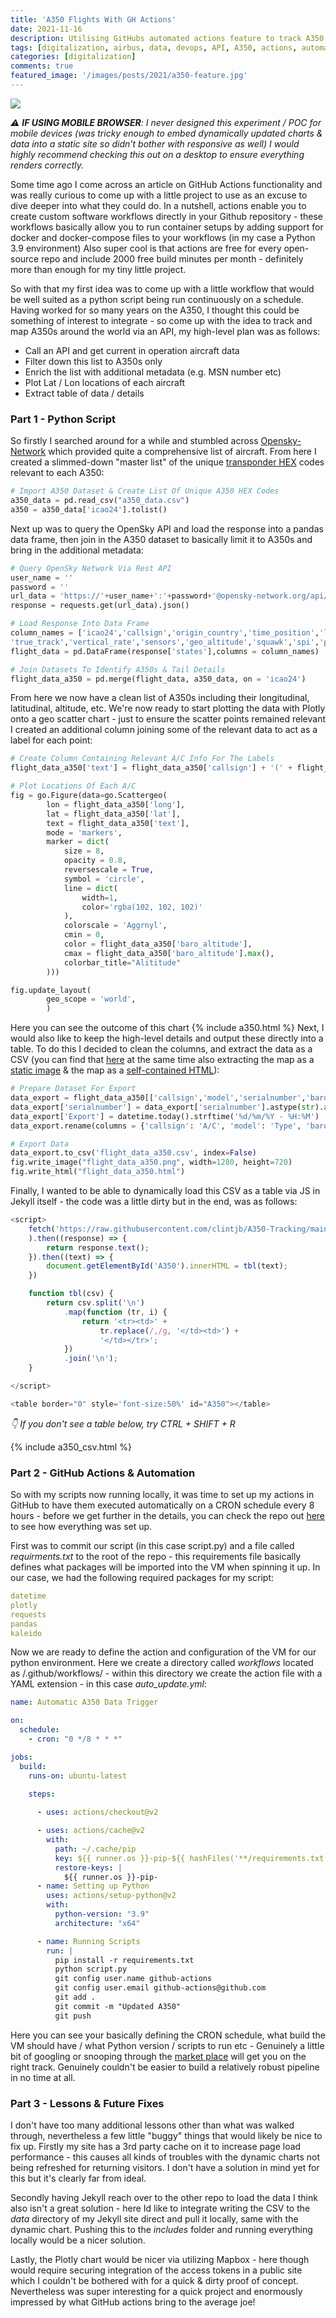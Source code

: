 ```yaml
---
title: 'A350 Flights With GH Actions'
date: 2021-11-16
description: Utilising GitHubs automated actions feature to track A350 flight locations
tags: [digitalization, airbus, data, devops, API, A350, actions, automation, github, opensky, cicd]
categories: [digitalization]
comments: true
featured_image: '/images/posts/2021/a350-feature.jpg'
---
```


![](/images/posts/2021/a350.jpg)

_⚠️ **IF USING MOBILE BROWSER**: I never designed this experiment / POC for mobile devices (was tricky enough to embed dynamically updated charts & data into a static site so didn't bother with responsive as well) I would highly recommend checking this out on a desktop to ensure everything renders correctly._


Some time ago I come across an article on GitHub Actions functionality and was really curious to come up with a little project to use as an excuse to dive deeper into what they could do. 
In a nutshell, actions enable you to create custom software workflows directly in your Github repository - these workflows basically allow you to run container setups by adding support for docker and docker-compose files to your workflows (in my case a Python 3.9 environment)
Also super cool is that actions are free for every open-source repo and include 2000 free build minutes per month - definitely more than enough for my tiny little project.

So with that my first idea was to come up with a little workflow that would be well suited as a python script being run continuously on a schedule. Having worked for so many years on the A350, I thought this could be something of interest to integrate - so come up with the idea to track and map A350s around the world via an API, my high-level plan was as follows:

* Call an API and get current in operation aircraft data
* Filter down this list to A350s only
* Enrich the list with additional metadata (e.g. MSN number etc)
* Plot Lat / Lon locations of each aircraft
* Extract table of data / details

### Part 1 - Python Script

So firstly I searched around for a while and stumbled across [Opensky-Network](https://opensky-network.org/datasets/metadata/) which provided quite a comprehensive list of aircraft. From here I created a slimmed-down "master list" of the unique [transponder HEX](https://en.wikipedia.org/wiki/Aviation_transponder_interrogation_modes) codes relevant to each A350:

```python
# Import A350 Dataset & Create List Of Unique A350 HEX Codes
a350_data = pd.read_csv("a350_data.csv")
a350 = a350_data['icao24'].tolist()
```

Next up was to query the OpenSky API and load the response into a pandas data frame, then join in the A350 dataset to basically limit it to A350s and bring in the additional metadata:

```python
# Query OpenSky Network Via Rest API
user_name = ''
password = ''
url_data = 'https://'+user_name+':'+password+'@opensky-network.org/api/states/all?'
response = requests.get(url_data).json()

# Load Response Into Data Frame
column_names = ['icao24','callsign','origin_country','time_position','last_contact','long','lat','baro_altitude','on_ground','velocity',       
'true_track','vertical_rate','sensors','geo_altitude','squawk','spi','position_source','dummy']
flight_data = pd.DataFrame(response['states'],columns = column_names)

# Join Datasets To Identify A350s & Tail Details
flight_data_a350 = pd.merge(flight_data, a350_data, on = 'icao24')
```

From here we now have a clean list of A350s including their longitudinal, latitudinal, altitude, etc. We're now ready to start plotting the data with Plotly onto a geo scatter chart - just to ensure the scatter points remained relevant I created an additional column joining some of the relevant data to act as a label for each point:

```python
# Create Column Containing Relevant A/C Info For The Labels
flight_data_a350['text'] = flight_data_a350['callsign'] + '(' + flight_data_a350['model'] + ') - ' + flight_data_a350['operatorcallsign']

# Plot Locations Of Each A/C
fig = go.Figure(data=go.Scattergeo(
        lon = flight_data_a350['long'],
        lat = flight_data_a350['lat'],
        text = flight_data_a350['text'],
        mode = 'markers',
        marker = dict(
            size = 8,
            opacity = 0.8,
            reversescale = True,
            symbol = 'circle',
            line = dict(
                width=1,
                color='rgba(102, 102, 102)'
            ),
            colorscale = 'Aggrnyl',
            cmin = 0,
            color = flight_data_a350['baro_altitude'],
            cmax = flight_data_a350['baro_altitude'].max(),
            colorbar_title="Alititude"
        )))

fig.update_layout(
        geo_scope = 'world',
        )
```

Here you can see the outcome of this chart
{% include a350.html %}
Next, I would also like to keep the high-level details and output these directly into a table. To do this I decided to clean the columns, and extract the data as a CSV (you can find that [here](https://raw.githubusercontent.com/clintjb/A350-Tracking/main/flight_data_a350.csv) at the same time also extracting the map as a [static image](https://github.com/clintjb/A350-Tracking/blob/main/flight_data_a350.png) & the map as a [self-contained HTML](https://htmlpreview.github.io/?https://raw.githubusercontent.com/clintjb/A350-Tracking/main/flight_data_a350.html)):

```python
# Prepare Dataset For Export
data_export = flight_data_a350[['callsign','model','serialnumber','baro_altitude','on_ground']]
data_export['serialnumber'] = data_export['serialnumber'].astype(str).apply(lambda x: x.replace('.0',''))
data_export['Export'] = datetime.today().strftime('%d/%m/%Y - %H:%M')
data_export.rename(columns = {'callsign': 'A/C', 'model': 'Type', 'baro_altitude': 'Altitude', 'on_ground': 'Grounded', 'serialnumber': 'MSN'}, inplace=True)

# Export Data
data_export.to_csv('flight_data_a350.csv', index=False)
fig.write_image("flight_data_a350.png", width=1280, height=720)
fig.write_html("flight_data_a350.html")
```

Finally, I wanted to be able to dynamically load this CSV as a table via JS in Jekyll itself - the code was a little dirty but in the end, was as follows:

```js
<script>
    fetch('https://raw.githubusercontent.com/clintjb/A350-Tracking/main/flight_data_a350.csv'
    ).then((response) => {
        return response.text();
    }).then((text) => {
        document.getElementById('A350').innerHTML = tbl(text);
    })

    function tbl(csv) {
        return csv.split('\n')
            .map(function (tr, i) {
                return '<tr><td>' +
                    tr.replace(/,/g, '</td><td>') +
                    '</td></tr>';
            })
            .join('\n');
    }

</script>

<table border="0" style='font-size:50%' id="A350"></table>
```

_👇 If you don't see a table below, try CTRL + SHIFT + R_

{% include a350_csv.html %}

### Part 2 - GitHub Actions & Automation

So with my scripts now running locally, it was time to set up my actions in GitHub to have them executed automatically on a CRON schedule every 8 hours - before we get further in the details, you can check the repo out [here](https://github.com/clintjb/A350-Tracking) to see how everything was set up.

First was to commit our script (in this case script.py) and a file called _requirments.txt_ to the root of the repo - this requirements file basically defines what packages will be imported into the VM when spinning it up. In our case, we had the following required packages for my script:

```yaml
datetime
plotly
requests
pandas
kaleido
```

Now we are ready to define the action and configuration of the VM for our python environment. Here we create a directory called _workflows_ located as /.github/workflows/ - within this directory we create the action file with a YAML extension - in this case _auto_update.yml_:

```yaml
name: Automatic A350 Data Trigger

on:
  schedule:
    - cron: "0 */8 * * *"

jobs:
  build:
    runs-on: ubuntu-latest

    steps:
      
      - uses: actions/checkout@v2

      - uses: actions/cache@v2
        with:
          path: ~/.cache/pip
          key: ${{ runner.os }}-pip-${{ hashFiles('**/requirements.txt') }}
          restore-keys: |
            ${{ runner.os }}-pip-
      - name: Setting up Python
        uses: actions/setup-python@v2
        with:
          python-version: "3.9"
          architecture: "x64"

      - name: Running Scripts
        run: |
          pip install -r requirements.txt
          python script.py
          git config user.name github-actions
          git config user.email github-actions@github.com
          git add .
          git commit -m "Updated A350"
          git push
```

Here you can see your basically defining the CRON schedule, what build the VM should have / what Python version / scripts to run etc - Genuinely a little bit of googling or snooping through the [market place](https://github.com/marketplace?type=actions) will get you on the right track. Genuinely couldn't be easier to build a relatively robust pipeline in no time at all.

### Part 3 - Lessons & Future Fixes

I don't have too many additional lessons other than what was walked through, nevertheless a few little "buggy" things that would likely be nice to fix up. Firstly my site has a 3rd party cache on it to increase page load performance - this causes all kinds of troubles with the dynamic charts not being refreshed for returning visitors. I don't have a solution in mind yet for this but it's clearly far from ideal.

Secondly having Jekyll reach over to the other repo to load the data I think also isn't a great solution - here Id like to integrate writing the CSV to the _data_ directory of my Jekyll site direct and pull it locally, same with the dynamic chart. Pushing this to the _includes_ folder and running everything locally would be a nicer solution.

Lastly, the Plotly chart would be nicer via utilizing Mapbox - here though would require securing integration of the access tokens in a public site which I couldn't be bothered with for a quick & dirty proof of concept. Nevertheless was super interesting for a quick project and enormously impressed by what GitHub actions bring to the average joe!
